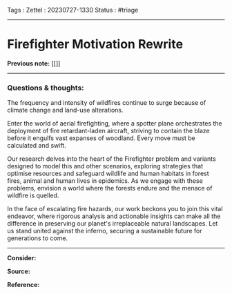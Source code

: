 Tags :
Zettel :  20230727-1330
Status : #triage 

-----

# Firefighter Motivation Rewrite

**Previous note:** [[]]

-----

### Questions & thoughts:

The frequency and intensity of wildfires continue to surge because of climate change and land-use alterations.

Enter the world of aerial firefighting, where a spotter plane orchestrates the deployment of fire retardant-laden aircraft, striving to contain the blaze before it engulfs vast expanses of woodland. Every move must be calculated and swift.

Our research delves into the heart of the Firefighter problem and variants designed to model this and other scenarios, exploring strategies that optimise resources and safeguard wildlife and human habitats in forest fires, animal and human lives in epidemics. As we engage with these problems, envision a world where the forests endure and the menace of wildfire is quelled.

In the face of escalating fire hazards, our work beckons you to join this vital endeavor, where rigorous analysis and actionable insights can make all the difference in preserving our planet's irreplaceable natural landscapes. Let us stand united against the inferno, securing a sustainable future for generations to come.


-----
 
**Consider:**


**Source:** 


**Reference:** 
